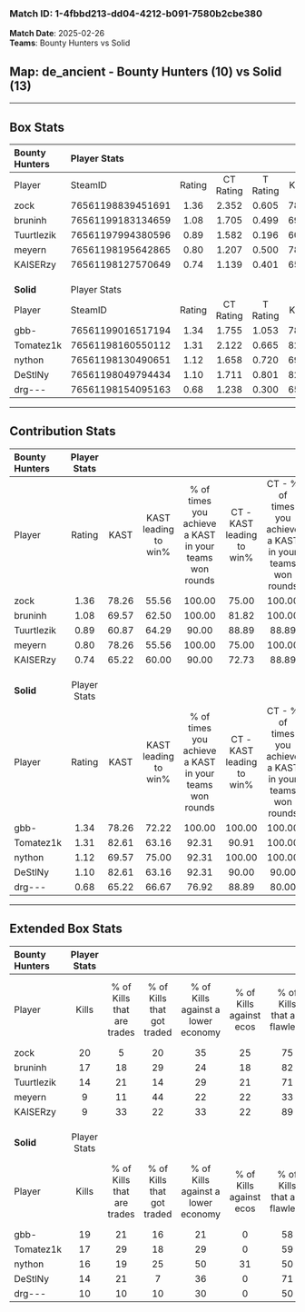 ### Match ID: 1-4fbbd213-dd04-4212-b091-7580b2cbe380  
**Match Date**: 2025-02-26  
**Teams**: Bounty Hunters vs Solid  

## **Map**: de_ancient - Bounty Hunters (10) vs Solid (13)  
---  

## Box Stats  

| **Bounty Hunters** | Player Stats      |        |           |          |       |      |       |         |        |      |     |
| :- | :- | :-: | :-: | :-: | :-: | :-: | :-: | :-: | :-: | :-: | :-: |
| Player             | SteamID           | Rating | CT Rating | T Rating | KAST  | ADR  | Kills | Assists | Deaths | K/D  | HS% |
| zock               | 76561198839451691 |  1.36  |   2.352   |  0.605   | 78.26 | 86.7 |  20   |    1    |   13   | 1.54 | 65  |
| bruninh            | 76561199183134659 |  1.08  |   1.705   |  0.499   | 69.57 | 85.4 |  17   |    4    |   18   | 0.94 | 52  |
| Tuurtlezik         | 76561197994380596 |  0.89  |   1.582   |  0.196   | 60.87 | 61.7 |  14   |    3    |   15   | 0.93 | 57  |
| meyern             | 76561198195642865 |  0.80  |   1.207   |  0.500   | 78.26 | 48.0 |   9   |    5    |   15   | 0.60 | 55  |
| KAISERzy           | 76561198127570649 |  0.74  |   1.139   |  0.401   | 65.22 | 64.7 |   9   |    6    |   16   | 0.56 | 44  |
|                    |                   |        |           |          |       |      |       |         |        |      |     |
|                    |                   |        |           |          |       |      |       |         |        |      |     |
|                    |                   |        |           |          |       |      |       |         |        |      |     |
| **Solid**          | Player Stats      |        |           |          |       |      |       |         |        |      |     |
| Player             | SteamID           | Rating | CT Rating | T Rating | KAST  | ADR  | Kills | Assists | Deaths | K/D  | HS% |
| gbb-               | 76561199016517194 |  1.34  |   1.755   |  1.053   | 78.26 | 89.7 |  19   |    2    |   13   | 1.46 | 36  |
| Tomatez1k          | 76561198160550112 |  1.31  |   2.122   |  0.665   | 82.61 | 86.4 |  17   |    7    |   13   | 1.31 | 52  |
| nython             | 76561198130490651 |  1.12  |   1.658   |  0.720   | 69.57 | 70.6 |  16   |    6    |   13   | 1.23 | 43  |
| DeStlNy            | 76561198049794434 |  1.10  |   1.711   |  0.801   | 82.61 | 68.2 |  14   |    3    |   14   | 1.00 | 50  |
| drg---             | 76561198154095163 |  0.68  |   1.238   |  0.300   | 65.22 | 45.4 |  10   |    3    |   17   | 0.59 | 60  |
---  

## Contribution Stats  

| **Bounty Hunters** | Player Stats |       |                      |                                                        |                           |                                                             |                          |                                                            |
| :- | :-: | :-: | :-: | :-: | :-: | :-: | :-: | :-: |
| Player             |    Rating    | KAST  | KAST leading to win% | % of times you achieve a KAST in your teams won rounds | CT - KAST leading to win% | CT - % of times you achieve a KAST in your teams won rounds | T - KAST leading to win% | T - % of times you achieve a KAST in your teams won rounds |
| zock               |     1.36     | 78.26 |        55.56         |                         100.00                         |           75.00           |                           100.00                            |          16.67           |                           100.00                           |
| bruninh            |     1.08     | 69.57 |        62.50         |                         100.00                         |           81.82           |                           100.00                            |          20.00           |                           100.00                           |
| Tuurtlezik         |     0.89     | 60.87 |        64.29         |                         90.00                          |           88.89           |                            88.89                            |          20.00           |                           100.00                           |
| meyern             |     0.80     | 78.26 |        55.56         |                         100.00                         |           75.00           |                           100.00                            |          16.67           |                           100.00                           |
| KAISERzy           |     0.74     | 65.22 |        60.00         |                         90.00                          |           72.73           |                            88.89                            |          25.00           |                           100.00                           |
|                    |              |       |                      |                                                        |                           |                                                             |                          |                                                            |
|                    |              |       |                      |                                                        |                           |                                                             |                          |                                                            |
|                    |              |       |                      |                                                        |                           |                                                             |                          |                                                            |
| **Solid**          | Player Stats |       |                      |                                                        |                           |                                                             |                          |                                                            |
| Player             |    Rating    | KAST  | KAST leading to win% | % of times you achieve a KAST in your teams won rounds | CT - KAST leading to win% | CT - % of times you achieve a KAST in your teams won rounds | T - KAST leading to win% | T - % of times you achieve a KAST in your teams won rounds |
| gbb-               |     1.34     | 78.26 |        72.22         |                         100.00                         |          100.00           |                           100.00                            |          37.50           |                           100.00                           |
| Tomatez1k          |     1.31     | 82.61 |        63.16         |                         92.31                          |           90.91           |                           100.00                            |          25.00           |                           66.67                            |
| nython             |     1.12     | 69.57 |        75.00         |                         92.31                          |          100.00           |                           100.00                            |          33.33           |                           66.67                            |
| DeStlNy            |     1.10     | 82.61 |        63.16         |                         92.31                          |           90.00           |                            90.00                            |          33.33           |                           100.00                           |
| drg---             |     0.68     | 65.22 |        66.67         |                         76.92                          |           88.89           |                            80.00                            |          33.33           |                           66.67                            |
---  

## Extended Box Stats  

| **Bounty Hunters** | Player Stats |                            |                            |                                    |                         |                              |                                 |        |                             |                                     |                          |                               |                            |
| :- | :-: | :-: | :-: | :-: | :-: | :-: | :-: | :-: | :-: | :-: | :-: | :-: | :-: |
| Player             |    Kills     | % of Kills that are trades | % of Kills that got traded | % of Kills against a lower economy | % of Kills against ecos | % of Kills that are flawless | % of Kills that are close duels | Deaths | % of Deaths that get traded | % of Deaths against a lower economy | % of Deaths against ecos | % of Deaths that are flawless | % of Deaths that are close |
| zock               |      20      |             5              |             20             |                 35                 |           25            |              75              |                5                |   13   |             31              |                  8                  |            8             |              85               |             8              |
| bruninh            |      17      |             18             |             29             |                 24                 |           18            |              82              |                0                |   18   |             11              |                 11                  |            6             |              56               |             11             |
| Tuurtlezik         |      14      |             21             |             14             |                 29                 |           21            |              71              |                0                |   15   |              7              |                  7                  |            0             |              67               |             0              |
| meyern             |      9       |             11             |             44             |                 22                 |           22            |              33              |               11                |   15   |             27              |                  7                  |            0             |              73               |             7              |
| KAISERzy           |      9       |             33             |             22             |                 33                 |           22            |              89              |                0                |   16   |             13              |                 13                  |            13            |              31               |             6              |
|                    |              |                            |                            |                                    |                         |                              |                                 |        |                             |                                     |                          |                               |                            |
|                    |              |                            |                            |                                    |                         |                              |                                 |        |                             |                                     |                          |                               |                            |
|                    |              |                            |                            |                                    |                         |                              |                                 |        |                             |                                     |                          |                               |                            |
| **Solid**          | Player Stats |                            |                            |                                    |                         |                              |                                 |        |                             |                                     |                          |                               |                            |
| Player             |    Kills     | % of Kills that are trades | % of Kills that got traded | % of Kills against a lower economy | % of Kills against ecos | % of Kills that are flawless | % of Kills that are close duels | Deaths | % of Deaths that get traded | % of Deaths against a lower economy | % of Deaths against ecos | % of Deaths that are flawless | % of Deaths that are close |
| gbb-               |      19      |             21             |             16             |                 21                 |            0            |              58              |                5                |   13   |             23              |                 23                  |            0             |              54               |             8              |
| Tomatez1k          |      17      |             29             |             18             |                 29                 |            0            |              59              |               12                |   13   |             15              |                 23                  |            0             |              62               |             8              |
| nython             |      16      |             19             |             25             |                 50                 |           31            |              50              |                0                |   13   |             15              |                 15                  |            0             |              77               |             0              |
| DeStlNy            |      14      |             21             |             7              |                 36                 |            0            |              71              |                0                |   14   |             43              |                 21                  |            0             |              86               |             0              |
| drg---             |      10      |             10             |             10             |                 30                 |            0            |              50              |               20                |   17   |             18              |                 18                  |            0             |              76               |             0              |
